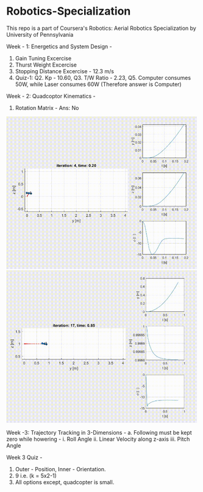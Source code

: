 # Robotics-Specialization

This repo is a part of Coursera's Robotics: Aerial Robotics Specialization by University of Pennsylvania

Week - 1:
Energetics and System Design - 

1. Gain Tuning Excercise
2. Thurst Weight Excercise
3. Stopping Distance Excercise - 12.3 m/s
4. Quiz-1:  Q2. Kp - 10.60, Q3. T/W Ratio - 2.23, Q5. Computer consumes 50W, while Laser consumes 60W (Therefore answer is Computer)

Week - 2:
Quadcoptor Kinematics - 
1. Rotation Matrix - Ans: No

<img src="https://github.com/souvik0306/Robotics-Specialization/blob/main/Media/Assignement_2.gif" width="500" height="400">

<img src="https://github.com/souvik0306/Robotics-Specialization/blob/main/Media/Assignement_2_line.gif" width="500" height="400">

Week -3:
Trajectory Tracking in 3-Dimensions - 
a. Following must be kept zero while howering - 
i. Roll Angle
ii. Linear Velocity along z-axis
iii. Pitch Angle

Week 3 Quiz - 
1. Outer - Position, Inner - Orientation.
2. 9 i.e. (k = 5x2-1)
3. All options except, quadcopter is small.
